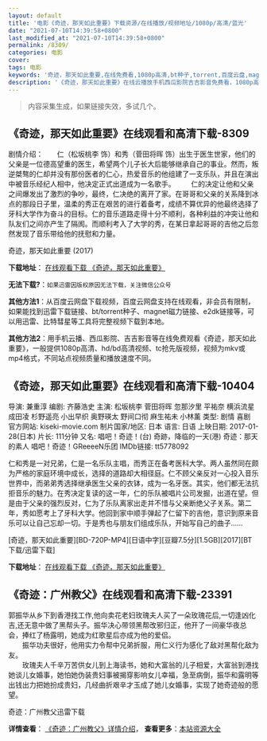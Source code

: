 ```yaml
---
layout: default
title: '电影《奇迹，那天如此重要》下载资源/在线播放/视频地址/1080p/高清/蓝光'
date: "2021-07-10T14:39:58+0800"
last_modified_at: "2021-07-10T14:39:58+0800"
permalink: /8309/
categories: 电影
cover:
tags: 电影
keywords: '奇迹，那天如此重要,在线免费看,1080p高清,bt种子,torrent,百度云盘,magnet,磁力链,迅雷下载资源'
description: '《奇迹，那天如此重要》在线云播放手机西瓜影院吉吉影音免费看，1080p高清bd/hd未删减完整版和tc抢先枪版，mkv/mp4格式，附带bt/torrent种子、magnet/磁力链、百度云盘、网盘资源迅雷下载链接'
---
```


>内容采集生成，如果链接失效，多试几个。


## 《奇迹，那天如此重要》在线观看和高清下载-8309

剧情介绍：　　仁（松坂桃李 饰）和秀（菅田将晖 饰）出生于医生世家，他们的父亲是一位德高望重的医生，希望两个儿子长大后能够继承自己的事业。然而，叛逆桀骜的仁却并没有那份医者的仁心，热爱音乐的他组建了一支乐队，并且在演出中被音乐经纪人相中，他决定正式出道成为一名歌手。 　　仁的决定让他和父亲之间爆发出了激烈的争吵，最终，仁决绝的离开了家。在哥哥和父亲的关系降到冰点的那段日子里，温柔的秀正在艰苦的进行着备考，成绩不算优异的他最终选择了牙科大学作为奋斗的目标。仁的音乐道路走得十分不顺利，各种利益的冲突让他和队友们之间亦产生了隔阂。而顺利考入了大学的秀，在某日拿起哥哥的吉他之后忽然发现了音乐带给他的抚慰和力量。


奇迹，那天如此重要 (2017)

**下载地址**： [在线观看下载 《奇迹，那天如此重要》](https://www.btbtdy.me/btdy/dy11229.html) 


**无法下载?**：`如果迅雷因版权原因无法下载，关注微信公众号 `

**其他方法1**：从百度云网盘下载视频，百度云网盘支持在线观看，非会员有限制，如果能找到迅雷下载链接、bt/torrent种子、magnet磁力链接、e2dk链接等，可以用迅雷、比特彗星等工具将完整视频下载到本地。

**其他方法2**：用手机云播、西瓜影院、吉吉影音等在线免费观看《奇迹，那天如此重要》，一般提供1080p高清、hd/bd高清视频、tc抢先版视频，视频为mkv或mp4格式，不同站点视频质量和播放速度不同。


## 《奇迹，那天如此重要》在线观看和高清下载-10404

导演: 兼重淳 编剧: 齐藤浩史 主演: 松坂桃李 菅田将晖 忽那汐里 平祐奈 横浜流星 成田凌 杉野遥亮 小出早织 奥野瑛太 野间口彻 麻生祐未 小林薰 类型: 剧情 喜剧 官方网站: kiseki-movie.com 制片国家/地区: 日本 语言: 日语 上映日期: 2017-01-28(日本) 片长: 111分钟 又名: 唱吧！奇迹！(台) 奇跡，降临的一天(港) 奇迹：那天的素人 唱吧！奇迹！GReeeeN乐团 IMDb链接: tt5778092

仁和秀是一对兄弟，仁是一名乐队主唱，而秀正在备考医科大学。两人虽然同在颇为严格的家庭环境中成长，选择的道路却大相径庭。仁不顾父亲反对一心投入音乐世界中，而弟弟秀选择继承医生父亲的衣钵，成为一名牙医。其实，他们都无法抗拒音乐的魅力。在秀决定复读的这一年，仁的乐队被唱片公司发掘，出道在望。但是由于父亲的强烈反对，仁为了乐队离家出走并不惜与父亲断绝父子关系。第二年，秀如愿考上了牙科大学。他回到家中顺手弹起了仁留下的吉他，意识到原来音乐可以让自己忘却一切。于是秀也与朋友们组成乐队，开始写自己的曲子……


[奇迹，那天如此重要][BD-720P-MP4][日语中字][豆瓣7.5分][1.5GB][2017][BT下载/迅雷下载]

**下载地址**： [在线观看下载 《奇迹，那天如此重要》](https://www.btdx8.com/torrent/qjntrczy_2017.html) 


## 《奇迹：广州教父》在线观看和高清下载-23391

郭振华从乡下到香港找工作,他向卖花老妇玫瑰夫人买了一朵玫瑰花后,一切逢凶化吉,还无意中做了黑帮头子。振华决心带领黑帮改邪归正，他开了一间豪华夜总会，捧红了杨露明，她成为红歌星后亦成为他的爱侣。<br />　　振华功夫很好，他用实力令帮中兄弟折服，用仁义行为感化了敌对黑帮化敌为友。<br />　　玫瑰夫人千辛万苦供女儿到上海读书，她和大富翁的儿子相爱，大富翁到港找她谈儿女婚事，她怕她伪装贵妇事被揭穿影响女儿幸福，急至病倒，振华和露明等出钱出力把她扮成贵妇，几经曲折艰辛才玉成了她儿女婚事，实现了她奇迹般的愿望。


奇迹：广州教父迅雷下载

**详情查看**： [《奇迹：广州教父》详情介绍](/movie/23391/)， **查看更多**：[本站资源大全](/movie/t/all/)


